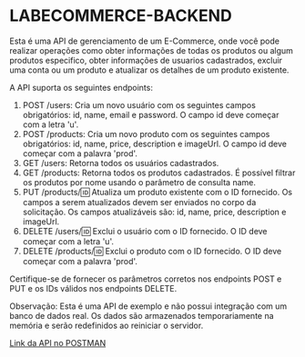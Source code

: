 # LABECOMMERCE-BACKEND

Esta é uma API de gerenciamento de um E-Commerce, onde você pode realizar operações como obter informações de todas os produtos ou algum produtos especifico, obter informações de usuarios cadastrados, excluir uma conta ou um produto e atualizar os detalhes de um produto existente.

A API suporta os seguintes endpoints:

1. POST /users: Cria um novo usuário com os seguintes campos obrigatórios: id, name, email e password. O campo id deve começar com a letra 'u'.
2. POST /products: Cria um novo produto com os seguintes campos obrigatórios: id, name, price, description e imageUrl. O campo id deve começar com a palavra 'prod'.
3. GET /users: Retorna todos os usuários cadastrados.
4. GET /products: Retorna todos os produtos cadastrados. É possível filtrar os produtos por nome usando o parâmetro de consulta name.
5. PUT /products/:id: Atualiza um produto existente com o ID fornecido. Os campos a serem atualizados devem ser enviados no corpo da solicitação. Os campos atualizáveis são: id, name, price, description e imageUrl.
6. DELETE /users/:id: Exclui o usuário com o ID fornecido. O ID deve começar com a letra 'u'.
7. DELETE /products/:id: Exclui o produto com o ID fornecido. O ID deve começar com a palavra 'prod'.

Certifique-se de fornecer os parâmetros corretos nos endpoints POST e PUT e os IDs válidos nos endpoints DELETE.

Observação: Esta é uma API de exemplo e não possui integração com um banco de dados real. Os dados são armazenados temporariamente na memória e serão redefinidos ao reiniciar o servidor.

[Link da API no POSTMAN](https://documenter.getpostman.com/view/26594213/2s93sjT8SX)

